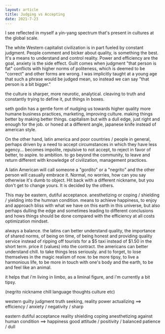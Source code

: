 ```yaml
---
layout: article
title: Judging vs Accepting
date: 2021-7-23
---
```


I see reflected in myself a yin-yang spectrum that's present in cultures at the global scale.

The white Western capitalist civilization is in part fueled by constant judgment. People comment and bicker about quality, is something the best. It's a means to understand and control reality. Power and efficiency are the goal, anxiety is the side effect. Guilt comes when judgment "that person is fat" conflicts with higher norms of politeness, which is deemed to be "correct" and other forms are wrong. I was implicitly taught at a young age that such a phrase would be judged mean, so instead we can say "that person is a bit bigger."

the culture is sharper, more neurotic, analytical. cleaving to truth and constantly trying to define it, put things in boxes.

seth godin has a gentle form of nudging us towards higher quality more humane business practices, marketing, improving culture. making things better by making better things. capitalism but with a dull edge, just right and enough for the job. or honed at a different angle, japanese knife instead of american style.

On the other hand, latin america and poor countries / people in general, perhaps driven by a need to accept circumstances in which they have less agency... becomes impolite, repulsive to not accept, to reject in favor of better, to aspire. to ambition. to go beyond the community, to leave and return different with knowledge of civilization, management practices.

A latin American will call someone a "gordito" or a "negrito" and the other person will casually embrace it. Normal, no worries, how can you say otherwise it's dumb to object. Hit back with a different nickname, but you don't get to change yours. It is decided by the others.

This may be eastern, dutiful acceptance. anesthetizing or coping / shielding / yielding into the humnan condition. means to achieve happiness, to enjoy and approach bliss with what we have on this earth in this universe, but also perhaps dulling the edge and sometimes leading to different conclusions and hows things should be done compared with the efficiency at all costs optimization mindset.

always a balance.
the latins can better understand quality, the importance of shared norms, of being on time, of being honest and providing quality service instead of ripping off tourists for a $5 taxi instead of $1.50 in the short term. price it (values) into the contract.
the americans can better understand chill. to take things less seriously. and to forget, to lose themselves in the magic realism of now. to be more tipsy, to live a harmonious life, to be more in touch with one's body and the earth, to be and feel like an animal.

it helps that i'm living in limbo, as a liminal figure, and i'm currently a bit tipsy.

(negrito nickname chill language thoughts culture etc)



western guilty judgment truth seeking, reality power actualizing ==> efficiency / anxiety / negativity / sharp

eastern dutiful acceptance reality shielding coping anesthetizing against human condition ==> happiness good attitude / positivity / balanced patience / dull
